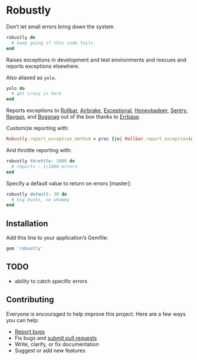 # Robustly

Don’t let small errors bring down the system

```ruby
robustly do
  # keep going if this code fails
end
```

Raises exceptions in development and test environments and rescues and reports exceptions elsewhere.

Also aliased as `yolo`.

```ruby
yolo do
  # get crazy in here
end
```

Reports exceptions to [Rollbar](https://rollbar.com/), [Airbrake](https://airbrake.io/), [Exceptional](http://www.exceptional.io/), [Honeybadger](https://www.honeybadger.io/), [Sentry](https://getsentry.com/), [Raygun](https://raygun.io/), and [Bugsnag](https://bugsnag.com/) out of the box thanks to [Errbase](https://github.com/ankane/errbase).

Customize reporting with:

```ruby
Robustly.report_exception_method = proc {|e| Rollbar.report_exception(e) }
```

And throttle reporting with:

```ruby
robustly throttle: 1000 do
  # reports ~ 1/1000 errors
end
```

Specify a default value to return on errors [master]:

```ruby
robustly default: 30 do
  # big bucks, no whammy
end
```

## Installation

Add this line to your application’s Gemfile:

```ruby
gem 'robustly'
```

## TODO

- ability to catch specific errors

## Contributing

Everyone is encouraged to help improve this project. Here are a few ways you can help:

- [Report bugs](https://github.com/ankane/robustly/issues)
- Fix bugs and [submit pull requests](https://github.com/ankane/robustly/pulls)
- Write, clarify, or fix documentation
- Suggest or add new features
